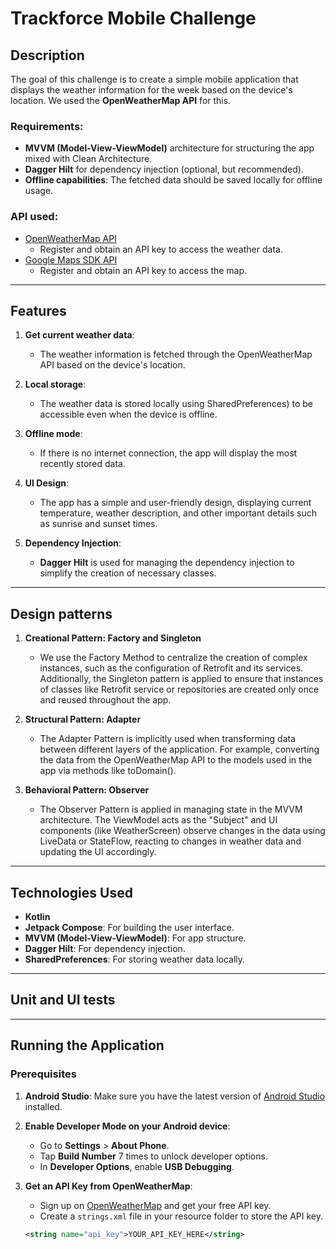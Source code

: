 # Trackforce Mobile Challenge

## Description

The goal of this challenge is to create a simple mobile application that displays the weather information for the week based on the device's location. We used the **OpenWeatherMap API** for this.

### Requirements:
- **MVVM (Model-View-ViewModel)** architecture for structuring the app mixed with Clean Architecture.
- **Dagger Hilt** for dependency injection (optional, but recommended).
- **Offline capabilities**: The fetched data should be saved locally for offline usage.

### API used:
- [OpenWeatherMap API](https://openweathermap.org/api)
  - Register and obtain an API key to access the weather data.
- [Google Maps SDK API](https://developers.google.com/maps/documentation/android-sdk/overview?section=start&hl=es_419)
  - Register and obtain an API key to access the map.
---

## Features

1. **Get current weather data**:
   - The weather information is fetched through the OpenWeatherMap API based on the device's location.
   
2. **Local storage**:
   - The weather data is stored locally using SharedPreferences) to be accessible even when the device is offline.

3. **Offline mode**:
   - If there is no internet connection, the app will display the most recently stored data.

4. **UI Design**:
   - The app has a simple and user-friendly design, displaying current temperature, weather description, and other important details such as sunrise and sunset times.

5. **Dependency Injection**:
   - **Dagger Hilt** is used for managing the dependency injection to simplify the creation of necessary classes.

---

## Design patterns

1. **Creational Pattern: Factory and Singleton**
   - We use the Factory Method to centralize the creation of complex instances, such as the configuration of Retrofit and its services. Additionally, the Singleton pattern is applied to ensure that instances of classes like Retrofit service or repositories are created only once and reused throughout the app.

2. **Structural Pattern: Adapter**
   - The Adapter Pattern is implicitly used when transforming data between different layers of the application. For example, converting the data from the OpenWeatherMap API to the models used in the app via methods like toDomain().

3. **Behavioral Pattern: Observer**
   - The Observer Pattern is applied in managing state in the MVVM architecture. The ViewModel acts as the "Subject" and UI components (like WeatherScreen) observe changes in the data using LiveData or StateFlow, reacting to changes in weather data and updating the UI accordingly.

---

## Technologies Used

- **Kotlin**
- **Jetpack Compose**: For building the user interface.
- **MVVM (Model-View-ViewModel)**: For app structure.
- **Dagger Hilt**: For dependency injection.
- **SharedPreferences**: For storing weather data locally.

---

## Unit and UI tests

---

## Running the Application

### Prerequisites

1. **Android Studio**: Make sure you have the latest version of [Android Studio](https://developer.android.com/studio) installed.
2. **Enable Developer Mode on your Android device**:
   - Go to **Settings** > **About Phone**.
   - Tap **Build Number** 7 times to unlock developer options.
   - In **Developer Options**, enable **USB Debugging**.

3. **Get an API Key from OpenWeatherMap**:
   - Sign up on [OpenWeatherMap](https://openweathermap.org/api) and get your free API key.
   - Create a `strings.xml` file in your resource folder to store the API key.

   ```xml
   <string name="api_key">YOUR_API_KEY_HERE</string>
